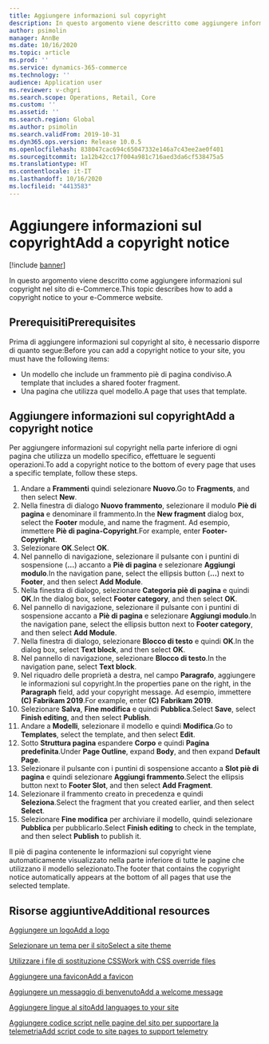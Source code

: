 ```yaml
---
title: Aggiungere informazioni sul copyright
description: In questo argomento viene descritto come aggiungere informazioni sul copyright nel sito di e-Commerce.
author: psimolin
manager: AnnBe
ms.date: 10/16/2020
ms.topic: article
ms.prod: ''
ms.service: dynamics-365-commerce
ms.technology: ''
audience: Application user
ms.reviewer: v-chgri
ms.search.scope: Operations, Retail, Core
ms.custom: ''
ms.assetid: ''
ms.search.region: Global
ms.author: psimolin
ms.search.validFrom: 2019-10-31
ms.dyn365.ops.version: Release 10.0.5
ms.openlocfilehash: 838047cac694c65047332e146a7c43ee2ae0f401
ms.sourcegitcommit: 1a12b42cc17f004a981c716aed3da6cf538475a5
ms.translationtype: HT
ms.contentlocale: it-IT
ms.lasthandoff: 10/16/2020
ms.locfileid: "4413583"
---
```

# <a name="add-a-copyright-notice"></a><span data-ttu-id="13adf-103">Aggiungere informazioni sul copyright</span><span class="sxs-lookup"><span data-stu-id="13adf-103">Add a copyright notice</span></span>

[!include [banner](includes/banner.md)]

<span data-ttu-id="13adf-104">In questo argomento viene descritto come aggiungere informazioni sul copyright nel sito di e-Commerce.</span><span class="sxs-lookup"><span data-stu-id="13adf-104">This topic describes how to add a copyright notice to your e-Commerce website.</span></span>

## <a name="prerequisites"></a><span data-ttu-id="13adf-105">Prerequisiti</span><span class="sxs-lookup"><span data-stu-id="13adf-105">Prerequisites</span></span>

<span data-ttu-id="13adf-106">Prima di aggiungere informazioni sul copyright al sito, è necessario disporre di quanto segue:</span><span class="sxs-lookup"><span data-stu-id="13adf-106">Before you can add a copyright notice to your site, you must have the following items:</span></span>

- <span data-ttu-id="13adf-107">Un modello che include un frammento piè di pagina condiviso.</span><span class="sxs-lookup"><span data-stu-id="13adf-107">A template that includes a shared footer fragment.</span></span>
- <span data-ttu-id="13adf-108">Una pagina che utilizza quel modello.</span><span class="sxs-lookup"><span data-stu-id="13adf-108">A page that uses that template.</span></span>

## <a name="add-a-copyright-notice"></a><span data-ttu-id="13adf-109">Aggiungere informazioni sul copyright</span><span class="sxs-lookup"><span data-stu-id="13adf-109">Add a copyright notice</span></span>

<span data-ttu-id="13adf-110">Per aggiungere informazioni sul copyright nella parte inferiore di ogni pagina che utilizza un modello specifico, effettuare le seguenti operazioni.</span><span class="sxs-lookup"><span data-stu-id="13adf-110">To add a copyright notice to the bottom of every page that uses a specific template, follow these steps.</span></span>

1. <span data-ttu-id="13adf-111">Andare a **Frammenti** quindi selezionare **Nuovo**.</span><span class="sxs-lookup"><span data-stu-id="13adf-111">Go to **Fragments**, and then select **New**.</span></span>
1. <span data-ttu-id="13adf-112">Nella finestra di dialogo **Nuovo frammento**, selezionare il modulo **Piè di pagina** e denominare il frammento.</span><span class="sxs-lookup"><span data-stu-id="13adf-112">In the **New fragment** dialog box, select the **Footer** module, and name the fragment.</span></span> <span data-ttu-id="13adf-113">Ad esempio, immettere **Piè di pagina-Copyright**.</span><span class="sxs-lookup"><span data-stu-id="13adf-113">For example, enter **Footer-Copyright**.</span></span>
1. <span data-ttu-id="13adf-114">Selezionare **OK**.</span><span class="sxs-lookup"><span data-stu-id="13adf-114">Select **OK**.</span></span>
1. <span data-ttu-id="13adf-115">Nel pannello di navigazione, selezionare il pulsante con i puntini di sospensione (**...**) accanto a **Piè di pagina** e selezionare **Aggiungi modulo**.</span><span class="sxs-lookup"><span data-stu-id="13adf-115">In the navigation pane, select the ellipsis button (**...**) next to **Footer**, and then select **Add Module**.</span></span>
1. <span data-ttu-id="13adf-116">Nella finestra di dialogo, selezionare **Categoria piè di pagina** e quindi **OK**.</span><span class="sxs-lookup"><span data-stu-id="13adf-116">In the dialog box, select **Footer category**, and then select **OK**.</span></span>
1. <span data-ttu-id="13adf-117">Nel pannello di navigazione, selezionare il pulsante con i puntini di sospensione accanto a **Piè di pagina** e selezionare **Aggiungi modulo**.</span><span class="sxs-lookup"><span data-stu-id="13adf-117">In the navigation pane, select the ellipsis button next to **Footer category**, and then select **Add Module**.</span></span>
1. <span data-ttu-id="13adf-118">Nella finestra di dialogo, selezionare **Blocco di testo** e quindi **OK**.</span><span class="sxs-lookup"><span data-stu-id="13adf-118">In the dialog box, select **Text block**, and then select **OK**.</span></span>
1. <span data-ttu-id="13adf-119">Nel pannello di navigazione, selezionare **Blocco di testo**.</span><span class="sxs-lookup"><span data-stu-id="13adf-119">In the navigation pane, select **Text block**.</span></span>
1. <span data-ttu-id="13adf-120">Nel riquadro delle proprietà a destra, nel campo **Paragrafo**, aggiungere le informazioni sul copyright.</span><span class="sxs-lookup"><span data-stu-id="13adf-120">In the properties pane on the right, in the **Paragraph** field, add your copyright message.</span></span> <span data-ttu-id="13adf-121">Ad esempio, immettere **(C) Fabrikam 2019**.</span><span class="sxs-lookup"><span data-stu-id="13adf-121">For example, enter **(C) Fabrikam 2019**.</span></span>
1. <span data-ttu-id="13adf-122">Selezionare **Salva**, **Fine modifica** e quindi **Pubblica**.</span><span class="sxs-lookup"><span data-stu-id="13adf-122">Select **Save**, select **Finish editing**, and then select **Publish**.</span></span>
1. <span data-ttu-id="13adf-123">Andare a **Modelli**, selezionare il modello e quindi **Modifica**.</span><span class="sxs-lookup"><span data-stu-id="13adf-123">Go to **Templates**, select the template, and then select **Edit**.</span></span>
1. <span data-ttu-id="13adf-124">Sotto **Struttura pagina** espandere **Corpo** e quindi **Pagina predefinita**.</span><span class="sxs-lookup"><span data-stu-id="13adf-124">Under **Page Outline**, expand **Body**, and then expand **Default Page**.</span></span>
1. <span data-ttu-id="13adf-125">Selezionare il pulsante con i puntini di sospensione accanto a **Slot piè di pagina** e quindi selezionare **Aggiungi frammento**.</span><span class="sxs-lookup"><span data-stu-id="13adf-125">Select the ellipsis button next to **Footer Slot**, and then select **Add Fragment**.</span></span>
1. <span data-ttu-id="13adf-126">Selezionare il frammento creato in precedenza e quindi **Seleziona**.</span><span class="sxs-lookup"><span data-stu-id="13adf-126">Select the fragment that you created earlier, and then select **Select**.</span></span>
1. <span data-ttu-id="13adf-127">Selezionare **Fine modifica** per archiviare il modello, quindi selezionare **Pubblica** per pubblicarlo.</span><span class="sxs-lookup"><span data-stu-id="13adf-127">Select **Finish editing** to check in the template, and then select **Publish** to publish it.</span></span>

<span data-ttu-id="13adf-128">Il piè di pagina contenente le informazioni sul copyright viene automaticamente visualizzato nella parte inferiore di tutte le pagine che utilizzano il modello selezionato.</span><span class="sxs-lookup"><span data-stu-id="13adf-128">The footer that contains the copyright notice automatically appears at the bottom of all pages that use the selected template.</span></span>

## <a name="additional-resources"></a><span data-ttu-id="13adf-129">Risorse aggiuntive</span><span class="sxs-lookup"><span data-stu-id="13adf-129">Additional resources</span></span>

[<span data-ttu-id="13adf-130">Aggiungere un logo</span><span class="sxs-lookup"><span data-stu-id="13adf-130">Add a logo</span></span>](add-logo.md)

[<span data-ttu-id="13adf-131">Selezionare un tema per il sito</span><span class="sxs-lookup"><span data-stu-id="13adf-131">Select a site theme</span></span>](select-site-theme.md)

[<span data-ttu-id="13adf-132">Utilizzare i file di sostituzione CSS</span><span class="sxs-lookup"><span data-stu-id="13adf-132">Work with CSS override files</span></span>](css-override-files.md)

[<span data-ttu-id="13adf-133">Aggiungere una favicon</span><span class="sxs-lookup"><span data-stu-id="13adf-133">Add a favicon</span></span>](add-favicon.md)

[<span data-ttu-id="13adf-134">Aggiungere un messaggio di benvenuto</span><span class="sxs-lookup"><span data-stu-id="13adf-134">Add a welcome message</span></span>](add-welcome-message.md)

[<span data-ttu-id="13adf-135">Aggiungere lingue al sito</span><span class="sxs-lookup"><span data-stu-id="13adf-135">Add languages to your site</span></span>](add-languages-to-site.md)

[<span data-ttu-id="13adf-136">Aggiungere codice script nelle pagine del sito per supportare la telemetria</span><span class="sxs-lookup"><span data-stu-id="13adf-136">Add script code to site pages to support telemetry</span></span>](add-telemetry.md)

